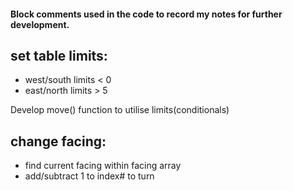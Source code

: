 #### Block comments used in the code to record my notes for further development.

## set table limits:

* west/south limits < 0
* east/north limits > 5

Develop move() function to utilise limits(conditionals)

## change facing:

* find current facing within facing array
* add/subtract 1 to index# to turn
